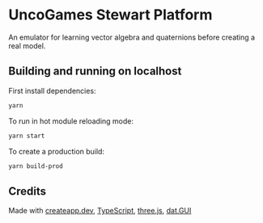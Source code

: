 # UncoGames Stewart Platform

An emulator for learning vector algebra and quaternions before creating a real model.

## Building and running on localhost

First install dependencies:

```sh
yarn
```

To run in hot module reloading mode:

```sh
yarn start
```

To create a production build:

```sh
yarn build-prod
```

## Credits

Made with
[createapp.dev](https://createapp.dev/),
[TypeScript](https://www.typescriptlang.org/),
[three.js](https://threejs.org/),
[dat.GUI](https://github.com/dataarts/dat.gui)

